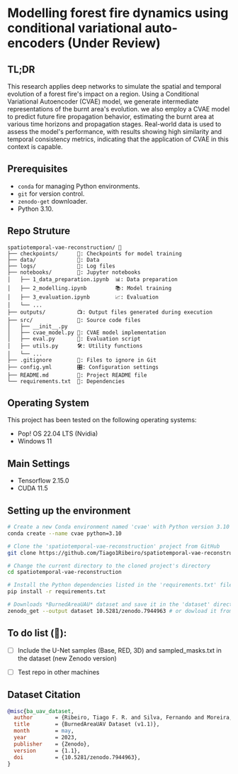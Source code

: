 # Modelling forest fire dynamics using conditional variational auto-encoders (Under Review)

## TL;DR

This research applies deep networks to simulate the spatial and temporal evolution of a forest fire's impact on a region. Using a Conditional Variational Autoencoder (CVAE) model, we generate intermediate representations of the burnt area's evolution. we also employ a CVAE model to predict future fire propagation behavior, estimating the burnt area at various time horizons and propagation stages. Real-world data is used to assess the model's performance, with results showing high similarity and temporal consistency metrics, indicating that the application of CVAE in this context is capable.

## Prerequisites

- `conda` for managing Python environments.
- `git` for version control.
- `zenodo-get` downloader.
- Python 3.10.

## Repo Struture

```
spatiotemporal-vae-reconstruction/ 📁 
├── checkpoints/      💾: Checkpoints for model training 
├── data/             📂: Data
├── logs/             📃: Log files 
├── notebooks/        📓: Jupyter notebooks 
│   ├── 1_data_preparation.ipynb  📊: Data preparation
│   ├── 2_modelling.ipynb         📚: Model training
│   ├── 3_evaluation.ipynb        📈: Evaluation
│   └── ...                        
├── outputs/          📺: Output files generated during execution 
├── src/              📜: Source code files
│   ├── __init__.py   
│   ├── cvae_model.py 📑: CVAE model implementation
│   ├── eval.py       📐: Evaluation script
│   ├── utils.py      🛠️: Utility functions
│   └── ...                
├── .gitignore        🚫: Files to ignore in Git
├── config.yml        🎛️: Configuration settings 
├── README.md         📖: Project README file 
└── requirements.txt  📄: Dependencies

```

## Operating System

This project has been tested on the following operating systems:

- Pop! OS 22.04 LTS (Nvidia)
- Windows 11

## Main Settings

- Tensorflow 2.15.0
- CUDA 11.5

## Setting up the environment

```bash
# Create a new Conda environment named 'cvae' with Python version 3.10
conda create --name cvae python=3.10  

# Clone the 'spatiotemporal-vae-reconstruction' project from GitHub
git clone https://github.com/Tiago1Ribeiro/spatiotemporal-vae-reconstruction.git

# Change the current directory to the cloned project's directory
cd spatiotemporal-vae-reconstruction

# Install the Python dependencies listed in the 'requirements.txt' file
pip install -r requirements.txt  

# Downloads *BurnedAreaUAU* dataset and save it in the 'dataset' directory
zenodo_get --output dataset 10.5281/zenodo.7944963 # or dowload it from the link below
```

## To do list (🚧):

- [ ] Include the U-Net samples (Base, RED, 3D) and sampled_masks.txt in the dataset (new Zenodo version)
- [ ] Test repo in other machines


## Dataset Citation

```bibtex
@misc{ba_uav_dataset,
  author       = {Ribeiro, Tiago F. R. and Silva, Fernando and Moreira, Jos\'e and Costa, Ro\'erio Lu\'is de C.},
  title        = {BurnedAreaUAV Dataset (v1.1)},
  month        = may,
  year         = 2023,
  publisher    = {Zenodo},
  version      = {1.1},
  doi          = {10.5281/zenodo.7944963},
}
```
